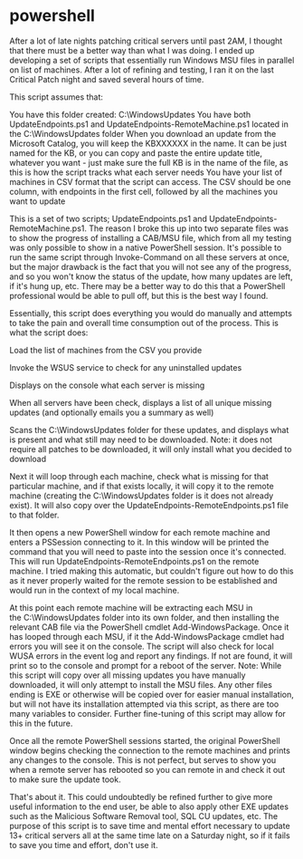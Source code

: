 # powershell
After a lot of late nights patching critical servers until past 2AM, I thought that there must be a better way than what I was doing. I ended up developing a set of scripts that essentially run Windows MSU files in parallel on list of machines. After a lot of refining and testing, I ran it on the last Critical Patch night and saved several hours of time.




This script assumes that:

You have this folder created: C:\WindowsUpdates
You have both UpdateEndpoints.ps1 and UpdateEndpoints-RemoteMachine.ps1 located in the C:\WindowsUpdates folder
When you download an update from the Microsoft Catalog, you will keep the KBXXXXXX in the name. It can be just named for the KB, or you can copy and paste the entire update title, whatever you want - just make sure the full KB is in the name of the file, as this is how the script tracks what each server needs
You have your list of machines in CSV format that the script can access. The CSV should be one column, with endpoints in the first cell, followed by all the machines you want to update

This is a set of two scripts; UpdateEndpoints.ps1 and UpdateEndpoints-RemoteMachine.ps1. The reason I broke this up into two separate files was to show the progress of installing a CAB/MSU file, which from all my testing was only possible to show in a native PowerShell session. It's possible to run the same script through Invoke-Command on all these servers at once, but the major drawback is the fact that you will not see any of the progress, and so you won't know the status of the update, how many updates are left, if it's hung up, etc. There may be a better way to do this that a PowerShell professional would be able to pull off, but this is the best way I found.

Essentially, this script does everything you would do manually and attempts to take the pain and overall time consumption out of the process. This is what the script does:

Load the list of machines from the CSV you provide

Invoke the WSUS service to check for any uninstalled updates

Displays on the console what each server is missing

When all servers have been check, displays a list of all unique missing updates (and optionally emails you a summary as well)

Scans the C:\WindowsUpdates folder for these updates, and displays what is present and what still may need to be downloaded. Note: it does not require all patches to be downloaded, it will only install what you decided to download

Next it will loop through each machine, check what is missing for that particular machine, and if that exists locally, it will copy it to the remote machine (creating the C:\WindowsUpdates folder is it does not already exist). It will also copy over the UpdateEndpoints-RemoteEndpoints.ps1 file to that folder.

It then opens a new PowerShell window for each remote machine and enters a PSSession connecting to it. In this window will be printed the command that you will need to paste into the session once it's connected. This will run UpdateEndpoints-RemoteEndpoints.ps1 on the remote machine. I tried making this automatic, but couldn't figure out how to do this as it never properly waited for the remote session to be established and would run in the context of my local machine.

At this point each remote machine will be extracting each MSU in the C:\WindowsUpdates folder into its own folder, and then installing the relevant CAB file via the PowerShell cmdlet Add-WindowsPackage. Once it has looped through each MSU, if it the Add-WindowsPackage cmdlet had errors you will see it on the console. The script will also check for local WUSA errors in the event log and report any findings. If not are found, it will print so to the console and prompt for a reboot of the server. Note: While this script will copy over all missing updates you have manually downloaded, it will only attempt to install the MSU files. Any other files ending is EXE or otherwise will be copied over for easier manual installation, but will not have its installation attempted via this script, as there are too many variables to consider. Further fine-tuning of this script may allow for this in the future.

Once all the remote PowerShell sessions started, the original PowerShell window begins checking the connection to the remote machines and prints any changes to the console. This is not perfect, but serves to show you when a remote server has rebooted so you can remote in and check it out to make sure the update took.

That's about it. This could undoubtedly be refined further to give more useful information to the end user, be able to also apply other EXE updates such as the Malicious Software Removal tool, SQL CU updates, etc. The purpose of this script is to save time and mental effort necessary to update 13+ critical servers all at the same time late on a Saturday night, so if it fails to save you time and effort, don't use it.
